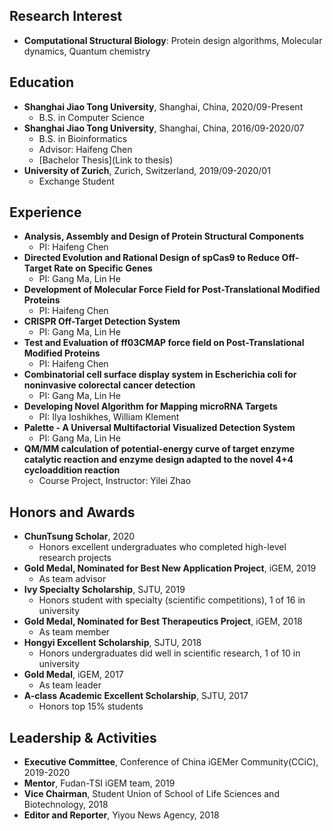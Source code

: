 ## Research Interest

- **Computational Structural Biology**: Protein design algorithms, Molecular dynamics, Quantum chemistry

## Education

- **Shanghai Jiao Tong University**, Shanghai, China, 2020/09-Present
  - B.S. in Computer Science
- **Shanghai Jiao Tong University**, Shanghai, China, 2016/09-2020/07
  - B.S. in Bioinformatics
  - Advisor: Haifeng Chen
  - [Bachelor Thesis](Link to thesis)
- **University of Zurich**, Zurich, Switzerland, 2019/09-2020/01
  - Exchange Student

## Experience

- **Analysis, Assembly and Design of Protein Structural Components**
  - PI: Haifeng Chen
- **Directed Evolution and Rational Design of spCas9 to Reduce Off-Target Rate on Specific Genes**
  - PI: Gang Ma, Lin He
- **Development of Molecular Force Field for Post-Translational Modified Proteins**
  - PI: Haifeng Chen
- **CRISPR Off-Target Detection System**
  - PI: Gang Ma, Lin He
- **Test and Evaluation of ff03CMAP force field on Post-Translational Modified Proteins**
  - PI: Haifeng Chen
- **Combinatorial cell surface display system in Escherichia coli for noninvasive colorectal cancer detection**
  - PI: Gang Ma, Lin He
- **Developing Novel Algorithm for Mapping microRNA Targets**
  - PI: Ilya Ioshikhes, William Klement
- **Palette - A Universal Multifactorial Visualized Detection System**
  - PI: Gang Ma, Lin He
- **QM/MM calculation of potential-energy curve of target enzyme catalytic reaction and enzyme design adapted to the novel 4+4 cycloaddition reaction**
  - Course Project, Instructor: Yilei Zhao

## Honors and Awards

- **ChunTsung Scholar**, 2020
  - Honors excellent undergraduates who completed high-level research projects
- **Gold Medal, Nominated for Best New Application Project**, iGEM, 2019
  - As team advisor
- **Ivy Specialty Scholarship**, SJTU, 2019
  - Honors student with specialty (scientific competitions), 1 of 16 in university
- **Gold Medal, Nominated for Best Therapeutics Project**, iGEM, 2018
  - As team member
- **Hongyi Excellent Scholarship**, SJTU, 2018
  - Honors undergraduates did well in scientific research, 1 of 10 in university
- **Gold Medal**, iGEM, 2017
  - As team leader
- **A-class Academic Excellent Scholarship**, SJTU, 2017
  - Honors top 15% students

## Leadership & Activities

- **Executive Committee**, Conference of China iGEMer Community(CCiC), 2019-2020
- **Mentor**, Fudan-TSI iGEM team, 2019
- **Vice Chairman**, Student Union of School of Life Sciences and Biotechnology, 2018
- **Editor and Reporter**, Yiyou News Agency, 2018